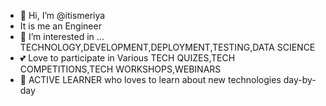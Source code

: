 - 👋 Hi, I’m @itismeriya
- It is me an Engineer
- 👀 I’m interested in ... TECHNOLOGY,DEVELOPMENT,DEPLOYMENT,TESTING,DATA SCIENCE
- 💕 Love to participate in Various TECH QUIZES,TECH COMPETITIONS,TECH WORKSHOPS,WEBINARS
- 🤞 ACTIVE LEARNER who loves to learn about new technologies day-by-day
<!---
itismeriya/itismeriya is a ✨ special ✨ repository because its `README.md` (this file) appears on your GitHub profile.
You can click the Preview link to take a look at your changes.
--->
